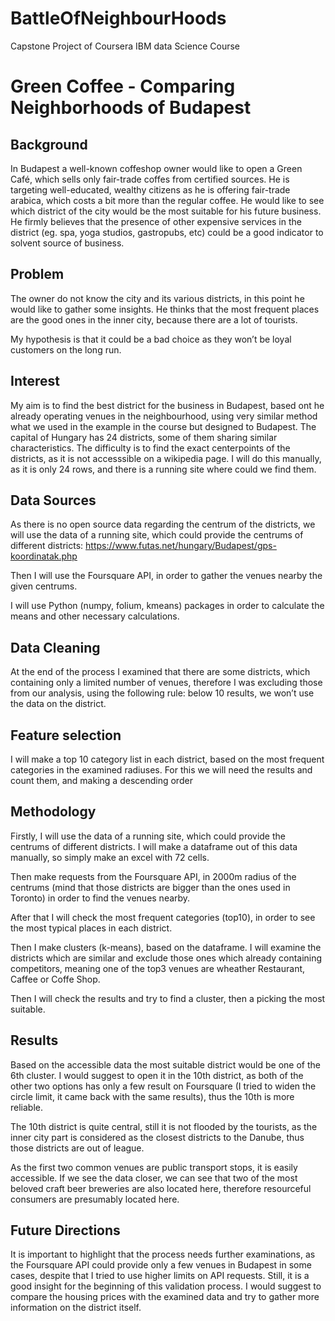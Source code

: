 # BattleOfNeighbourHoods
Capstone Project of Coursera IBM data Science Course 

# Green Coffee - Comparing Neighborhoods of Budapest 


## Background

In Budapest a well-known coffeshop owner would like to open a Green Café, which sells only fair-trade coffes from certified sources. 
He is targeting well-educated, wealthy citizens as he is offering fair-trade arabica, which costs a bit more than the regular coffee. He would like to see which district of the city would be the most suitable for his future business. He firmly believes that the presence of other expensive services in the district (eg. spa, yoga studios, gastropubs, etc) could be a good indicator to solvent source of business. 

## Problem

The owner do not know the city and its various districts, in this point he would like to gather some insights. He thinks that the most frequent places are the good ones in the inner city, because there are a lot of tourists. 

My hypothesis is that it could be a bad choice as they won’t be loyal customers on the long run.  

## Interest

My aim is to find the best district for the business in Budapest, based ont he already operating venues in the neighbourhood, using very similar method what we used in the example in the course but designed to Budapest. The capital of Hungary has 24 districts, some of them sharing similar characteristics. The difficulty is to find the exact centerpoints of the districts, as it is not accesssible on a wikipedia page. I will do this manually, as it is only 24 rows, and there is a running site where could we find them.

## Data Sources 

As there is no open source data regarding the centrum of the districts, we will use the data of a running site, which could provide the centrums of different districts: https://www.futas.net/hungary/Budapest/gps-koordinatak.php

Then I will use the Foursquare API, in order to gather the venues nearby the given centrums. 

I will use Python (numpy, folium, kmeans) packages in order to calculate the means and other necessary calculations. 

## Data Cleaning

At the  end of the process I examined that there are some districts, which containing only a limited number of venues, therefore I was excluding those from our analysis, using the following rule: below 10 results, we won’t use the data on the district. 

## Feature selection

I will make a top 10 category list in each district, based on the most frequent categories in the examined radiuses. For this we will need the results and count them, and making a descending order 

## Methodology

Firstly, I will use the data of a running site, which could provide the centrums of different districts. I will make a dataframe out of this data manually, so simply make an excel with 72 cells. 

Then make requests from the Foursquare API, in 2000m radius of the centrums (mind that those districts are bigger than the ones used in Toronto) in order to find the venues nearby. 

After that I will check the most frequent categories (top10), in order to see the most typical places in each district. 

Then I make clusters (k-means), based on the dataframe. I will examine the districts which are similar and exclude those ones which already containing competitors, meaning one of the top3 venues are wheather Restaurant, Caffee or Coffe Shop.

Then I will check the results and try to find a cluster, then a picking the most suitable. 

## Results

Based on the accessible data the most suitable district would be one of the 6th cluster. I would suggest to open it in the 10th district, as both of the other two options has only a few result on Foursquare (I tried to widen the circle limit, it came back with the same results), thus the 10th is more reliable. 

The 10th district is quite central, still it is not flooded by the tourists, as the inner city part is considered as the closest districts to the Danube, thus those districts are out of league. 

As the first two common venues are public transport stops, it is easily accessible. If we see the data closer, we can see that two of the most beloved craft beer breweries are also located here, therefore resourceful consumers are presumably located here.   

 

## Future Directions

It is important to highlight that the process needs further examinations, as the Foursquare API could provide only a few venues in Budapest in some cases, despite that I tried to use higher limits on API requests. 
Still, it is a good insight for the beginning of this validation process. I would suggest to compare the housing prices with the examined data and try to gather more information on the district itself. 
